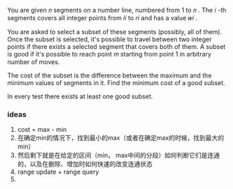 You are given 𝑛
 segments on a number line, numbered from 1
 to 𝑛
. The 𝑖
-th segments covers all integer points from 𝑙𝑖
 to 𝑟𝑖
 and has a value 𝑤𝑖
.

You are asked to select a subset of these segments (possibly, all of them). Once the subset is selected, it's possible to travel between two integer points if there exists a selected segment that covers both of them. A subset is good if it's possible to reach point 𝑚
 starting from point 1
 in arbitrary number of moves.

The cost of the subset is the difference between the maximum and the minimum values of segments in it. Find the minimum cost of a good subset.

In every test there exists at least one good subset.

### ideas
1. cost = max - min
2. 在确定min的情况下，找到最小的max（或者在确定max的时候，找到最大的min）
3. 然后剩下就是在给定的区间（min， max中间的分段）如何判断它们是连通的，以及在删除、增加时如何快速的改变连通状态
4. range update + range query
5. 